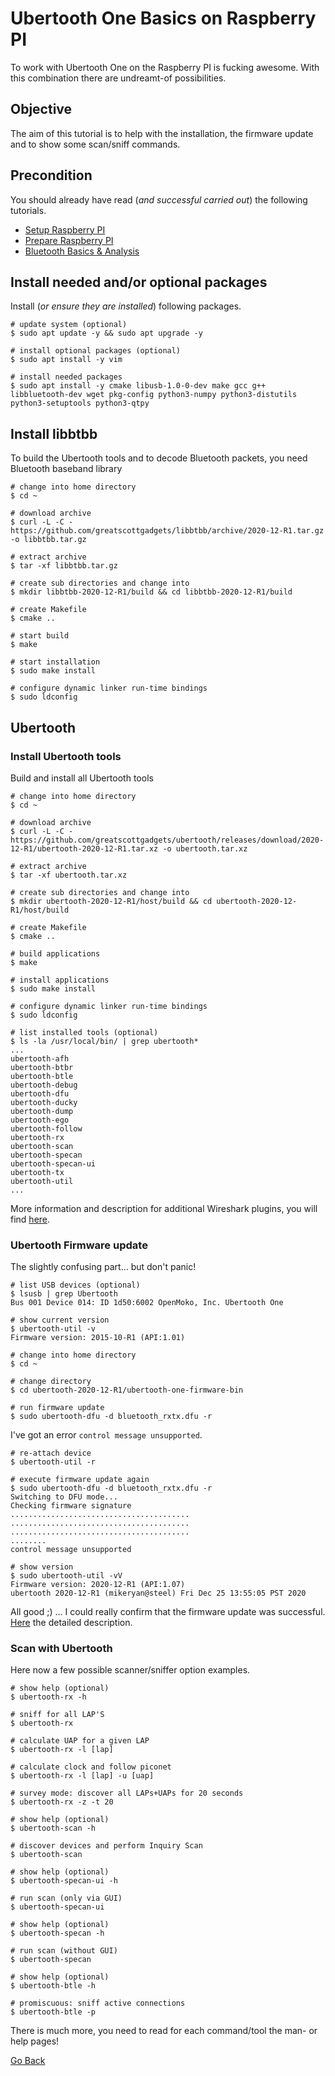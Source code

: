 # Ubertooth One Basics on Raspberry PI

To work with Ubertooth One on the Raspberry PI is fucking awesome. With this combination there are undreamt-of possibilities.

## Objective

The aim of this tutorial is to help with the installation, the firmware update and to show some scan/sniff commands.

## Precondition

You should already have read (_and successful carried out_) the following tutorials.

- [Setup Raspberry PI](../Setup)
- [Prepare Raspberry PI](../Preparation)
- [Bluetooth Basics & Analysis](../Bluetooth)

## Install needed and/or optional packages

Install (_or ensure they are installed_) following packages.

```shell
# update system (optional)
$ sudo apt update -y && sudo apt upgrade -y

# install optional packages (optional)
$ sudo apt install -y vim

# install needed packages
$ sudo apt install -y cmake libusb-1.0-0-dev make gcc g++ libbluetooth-dev wget pkg-config python3-numpy python3-distutils python3-setuptools python3-qtpy
```

## Install libbtbb

To build the Ubertooth tools and to decode Bluetooth packets, you need Bluetooth baseband library

```shell
# change into home directory
$ cd ~

# download archive
$ curl -L -C - https://github.com/greatscottgadgets/libbtbb/archive/2020-12-R1.tar.gz -o libbtbb.tar.gz

# extract archive
$ tar -xf libbtbb.tar.gz

# create sub directories and change into
$ mkdir libbtbb-2020-12-R1/build && cd libbtbb-2020-12-R1/build

# create Makefile
$ cmake ..

# start build
$ make

# start installation
$ sudo make install

# configure dynamic linker run-time bindings
$ sudo ldconfig
```

## Ubertooth

### Install Ubertooth tools

Build and install all Ubertooth tools

```shell
# change into home directory
$ cd ~

# download archive
$ curl -L -C - https://github.com/greatscottgadgets/ubertooth/releases/download/2020-12-R1/ubertooth-2020-12-R1.tar.xz -o ubertooth.tar.xz

# extract archive
$ tar -xf ubertooth.tar.xz

# create sub directories and change into
$ mkdir ubertooth-2020-12-R1/host/build && cd ubertooth-2020-12-R1/host/build

# create Makefile
$ cmake ..

# build applications
$ make

# install applications
$ sudo make install

# configure dynamic linker run-time bindings
$ sudo ldconfig

# list installed tools (optional)
$ ls -la /usr/local/bin/ | grep ubertooth*
...
ubertooth-afh
ubertooth-btbr
ubertooth-btle
ubertooth-debug
ubertooth-dfu
ubertooth-ducky
ubertooth-dump
ubertooth-ego
ubertooth-follow
ubertooth-rx
ubertooth-scan
ubertooth-specan
ubertooth-specan-ui
ubertooth-tx
ubertooth-util
...
```

More information and description for additional Wireshark plugins, you will find [here](https://github.com/greatscottgadgets/ubertooth/wiki/Build-Guide).

### Ubertooth Firmware update

The slightly confusing part... but don't panic!

```shell
# list USB devices (optional)
$ lsusb | grep Ubertooth
Bus 001 Device 014: ID 1d50:6002 OpenMoko, Inc. Ubertooth One

# show current version
$ ubertooth-util -v
Firmware version: 2015-10-R1 (API:1.01)

# change into home directory
$ cd ~

# change directory
$ cd ubertooth-2020-12-R1/ubertooth-one-firmware-bin

# run firmware update
$ sudo ubertooth-dfu -d bluetooth_rxtx.dfu -r
```

I've got an error `control message unsupported`.

```shell
# re-attach device
$ ubertooth-util -r

# execute firmware update again
$ sudo ubertooth-dfu -d bluetooth_rxtx.dfu -r
Switching to DFU mode...
Checking firmware signature
........................................
........................................
........................................
........
control message unsupported

# show version
$ sudo ubertooth-util -vV
Firmware version: 2020-12-R1 (API:1.07)
ubertooth 2020-12-R1 (mikeryan@steel) Fri Dec 25 13:55:05 PST 2020
```

All good ;) ... I could really confirm that the firmware update was successful. [Here](https://github.com/greatscottgadgets/ubertooth/wiki/Firmware) the detailed description.

### Scan with Ubertooth

Here now a few possible scanner/sniffer option examples.

```shell
# show help (optional)
$ ubertooth-rx -h

# sniff for all LAP'S
$ ubertooth-rx

# calculate UAP for a given LAP
$ ubertooth-rx -l [lap]

# calculate clock and follow piconet
$ ubertooth-rx -l [lap] -u [uap]

# survey mode: discover all LAPs+UAPs for 20 seconds
$ ubertooth-rx -z -t 20

# show help (optional)
$ ubertooth-scan -h

# discover devices and perform Inquiry Scan
$ ubertooth-scan

# show help (optional)
$ ubertooth-specan-ui -h

# run scan (only via GUI)
$ ubertooth-specan-ui

# show help (optional)
$ ubertooth-specan -h

# run scan (without GUI)
$ ubertooth-specan

# show help (optional)
$ ubertooth-btle -h

# promiscuous: sniff active connections
$ ubertooth-btle -p
```

There is much more, you need to read for each command/tool the man- or help pages!

[Go Back](../readme.md)
